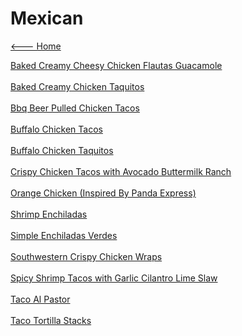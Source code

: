 # Mexican

[<--- Home](../about.md)

[Baked Creamy Cheesy Chicken Flautas Guacamole](./baked-creamy-cheesy-chicken-flautas-guacamole.md)<br><br>
[Baked Creamy Chicken Taquitos](./baked-creamy-chicken-taquitos.md)<br><br>
[Bbq Beer Pulled Chicken Tacos](./bbq-beer-pulled-chicken-tacos.md)<br><br>
[Buffalo Chicken Tacos](./buffalo-chicken-tacos.md)<br><br>
[Buffalo Chicken Taquitos](./buffalo-chicken-taquitos.md)<br><br>
[Crispy Chicken Tacos with Avocado Buttermilk Ranch](./crispy-chicken-tacos-with-avocado-buttermilk-ranch.md)<br><br>
[Orange Chicken (Inspired By Panda Express)](./orange-chicken-(inspired-by-panda-express).md)<br><br>
[Shrimp Enchiladas](./shrimp-enchiladas.md)<br><br>
[Simple Enchiladas Verdes](./simple-enchiladas-verdes.md)<br><br>
[Southwestern Crispy Chicken Wraps](./southwestern-crispy-chicken-wraps.md)<br><br>
[Spicy Shrimp Tacos with Garlic Cilantro Lime Slaw](./spicy-shrimp-tacos-with-garlic-cilantro-lime-slaw.md)<br><br>
[Taco Al Pastor](./taco-al-pastor.md)<br><br>
[Taco Tortilla Stacks](./taco-tortilla-stacks.md)<br><br>
